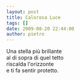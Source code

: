 ```yaml
---
layout: post
title: Calorosa Luce
tags: []
date: 2009-08-20 22:44:00
author: pietro
---
```

Una stella più brillante<br/>al di sopra di quel tetto<br/>riscalda l'orizzonte<br/>e ti fa sentir protetto.
